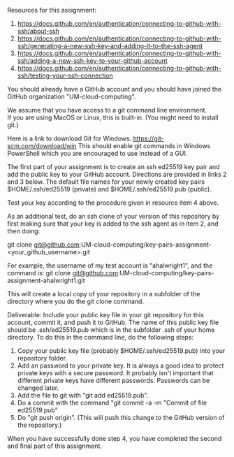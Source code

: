 Resources for this assignment:
1. https://docs.github.com/en/authentication/connecting-to-github-with-ssh/about-ssh
2. https://docs.github.com/en/authentication/connecting-to-github-with-ssh/generating-a-new-ssh-key-and-adding-it-to-the-ssh-agent
3. https://docs.github.com/en/authentication/connecting-to-github-with-ssh/adding-a-new-ssh-key-to-your-github-account
4. https://docs.github.com/en/authentication/connecting-to-github-with-ssh/testing-your-ssh-connection

You should already have a GitHub account and you should have joined the GitHub organization "UM-cloud-computing".

We assume that you have access to a git command line environment.  
If you are using MacOS or Linux, this is built-in. (You might need to install git.)

Here is a link to download Git for Windows.  https://git-scm.com/download/win
This should enable git commands in Windows PowerShell which you are encouraged to use instead of a GUI.

The first part of your assignment is to create an ssh ed25519 key pair and add the public key to your GitHub account.
Directions are provided in links 2 and 3 below.  The default file names for your newly created key pairs
$HOME/.ssh/ed25519 (private) and $HOME/.ssh/ed25519.pub (public).

Test your key according to the procedure given in resource item 4 above.

As an additional test, do an ssh clone of your version of this repository by first making sure that
your key is added to the ssh agent as in item 2, and then doing:

git clone git@github.com:UM-cloud-computing/key-pairs-assignment-<your_github_username>.git

For example, the username of my test account is "ahalwright1", and the command is:
git clone git@github.com:UM-cloud-computing/key-pairs-assignment-ahalwright1.git

This will create a local copy of your repository in a subfolder of the directory where you do the git clone command.

Deliverable:  Include your public key file in your git repository for this account, commit it,
and push it to GitHub.  The name of this public key file should be .ssh/ed25519.pub which is 
in the subfolder .ssh of your home directory.  To do this in the command line, do the following steps:
1.  Copy your public key file (probably $HOME/.ssh/ed25519.pub) into your repository folder.
2.  Add an password to your private key.  It is always a good idea to protect private keys with a secure password. It probably isn't important that different private keys have different passwords.  Passwords can be changed later.
2.  Add the file to git with "git add ed25519.pub".
3.  Do a commit with the command "git commit -a -m "Commit of file ed25519.pub"
4.  Do "git push origin".  (This will push this change to the GitHub version of the repository.)

When you have successfully done step 4, you have completed the second and final part of this assignment.

